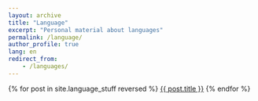 ```yaml
---
layout: archive
title: "Language"
excerpt: "Personal material about languages"
permalink: /language/
author_profile: true
lang: en
redirect_from: 
    - /languages/
---
```

{% for post in site.language_stuff reversed %}
  <a href="{{ post.link }}">{{ post.title }}</a>
{% endfor %}